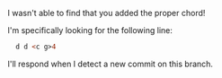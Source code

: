 I wasn't able to find that you added the proper chord!

I'm specifically looking for the following line:

```ly
  d d <c g>4
```

I'll respond when I detect a new commit on this branch.